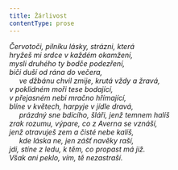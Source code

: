 ```yaml
---
title: Žárlivost
contentType: prose
---
```


<section>

_Červotoči, pilníku lásky, strázni, která  
hryžeš mi srdce v každém okamžení,  
mysli druhého ty bodče podezření,  
biči duší od rána do večera,  
     ve džbánu chvil zmije, krutá vždy a žravá,  
v poklidném moři tese bodající,  
v přejasném nebi mračno hřímající,  
blíne v květech, harpyje v jídle dravá,  
     prázdný sne bdícího, šláři, jenž temnem halíš  
zrak rozumu, výpare, co z Averna se vznáší,  
jenž otravuješ zem a čisté nebe kalíš,  
     kde láska ne, jen zášť navěky raší,  
jdi, stíne z ledu, k těm, co propast má již.  
Však ani peklo, vím, tě nezastraší._

</section>

